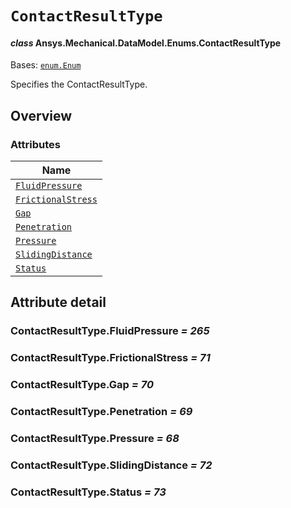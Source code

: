 # `ContactResultType`

<a id="ansys.mechanical.stubs.v242.Ansys.Mechanical.DataModel.Enums.ContactResultType"></a>

#### *class* Ansys.Mechanical.DataModel.Enums.ContactResultType

Bases: [`enum.Enum`](https://docs.python.org/3/library/enum.html#enum.Enum)

Specifies the ContactResultType.

<!-- !! processed by numpydoc !! -->

<a id="overview"></a>

## Overview

### Attributes

| Name |
| ------------------------------------------------------------------------------------------------------------------------------------ |
| [`FluidPressure`](#ContactResultType.FluidPressure) |
| [`FrictionalStress`](#ContactResultType.FrictionalStress) |
| [`Gap`](#ContactResultType.Gap) |
| [`Penetration`](#ContactResultType.Penetration) |
| [`Pressure`](#ContactResultType.Pressure) |
| [`SlidingDistance`](#ContactResultType.SlidingDistance) |
| [`Status`](#ContactResultType.Status) |

<a id="attribute-detail"></a>

## Attribute detail

<a id="ContactResultType.FluidPressure"></a>

### ContactResultType.FluidPressure *= 265*

<a id="ContactResultType.FrictionalStress"></a>

### ContactResultType.FrictionalStress *= 71*

<a id="ContactResultType.Gap"></a>

### ContactResultType.Gap *= 70*

<a id="ContactResultType.Penetration"></a>

### ContactResultType.Penetration *= 69*

<a id="ContactResultType.Pressure"></a>

### ContactResultType.Pressure *= 68*

<a id="ContactResultType.SlidingDistance"></a>

### ContactResultType.SlidingDistance *= 72*

<a id="ContactResultType.Status"></a>

### ContactResultType.Status *= 73*


